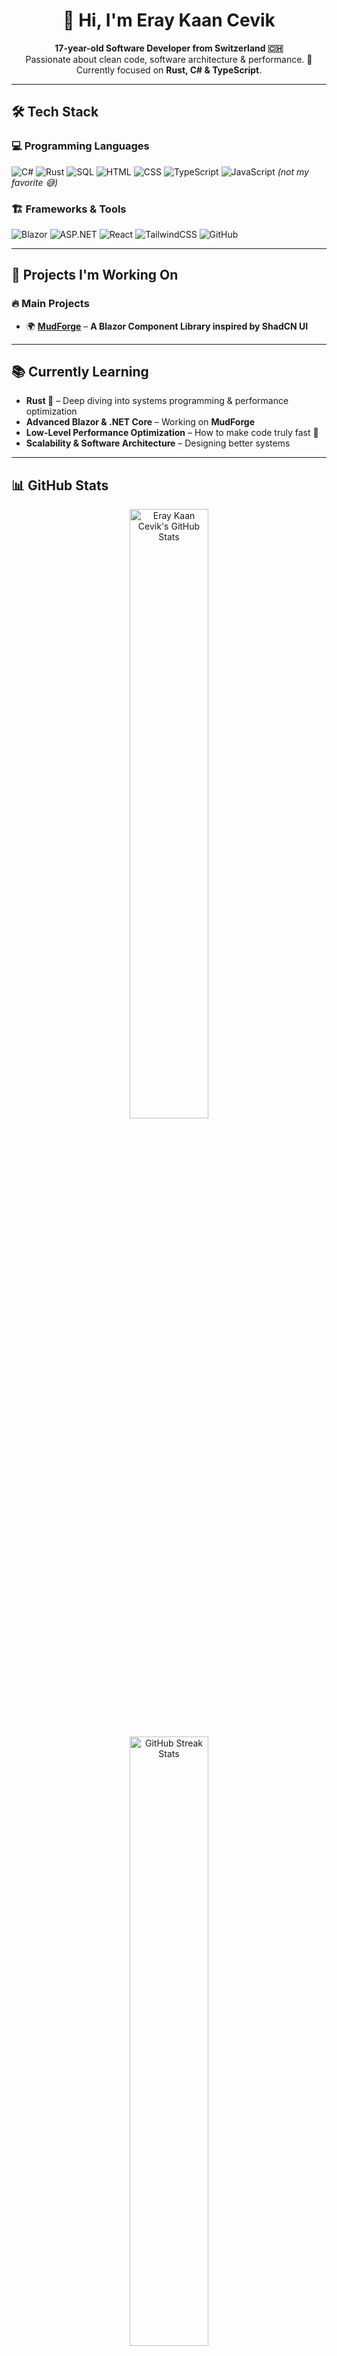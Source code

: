 <h1 align="center">👋 Hi, I'm Eray Kaan Cevik</h1>

<p align="center">
  <b>17-year-old Software Developer from Switzerland 🇨🇭</b>  
  <br>
  Passionate about clean code, software architecture & performance. 🚀  
  Currently focused on <strong>Rust, C# & TypeScript</strong>.  
</p>

---

## 🛠 Tech Stack
### 💻 **Programming Languages**
![C#](https://img.shields.io/badge/C%23-239120?style=for-the-badge&logo=csharp&logoColor=white)
![Rust](https://img.shields.io/badge/Rust-000000?style=for-the-badge&logo=rust&logoColor=white)
![SQL](https://img.shields.io/badge/SQL-4479A1?style=for-the-badge&logo=sqlite&logoColor=white)
![HTML](https://img.shields.io/badge/HTML5-E34F26?style=for-the-badge&logo=html5&logoColor=white)
![CSS](https://img.shields.io/badge/CSS3-1572B6?style=for-the-badge&logo=css3&logoColor=white)
![TypeScript](https://img.shields.io/badge/TypeScript-3178C6?style=for-the-badge&logo=typescript&logoColor=white)
![JavaScript](https://img.shields.io/badge/JavaScript-F7DF1E?style=for-the-badge&logo=javascript&logoColor=black) *(not my favorite 😅)*

### 🏗 **Frameworks & Tools**
![Blazor](https://img.shields.io/badge/Blazor-512BD4?style=for-the-badge&logo=blazor&logoColor=white)
![ASP.NET](https://img.shields.io/badge/ASP.NET-5C2D91?style=for-the-badge&logo=dotnet&logoColor=white)
![React](https://img.shields.io/badge/React-61DAFB?style=for-the-badge&logo=react&logoColor=black)
![TailwindCSS](https://img.shields.io/badge/TailwindCSS-06B6D4?style=for-the-badge&logo=tailwindcss&logoColor=white)
![GitHub](https://img.shields.io/badge/GitHub-181717?style=for-the-badge&logo=github&logoColor=white)

---

## 🚀 Projects I'm Working On
### 🔥 **Main Projects**
- 🌍 [**MudForge**](https://github.com/Eray594/MudForge) – **A Blazor Component Library inspired by ShadCN UI**
---

## 📚 Currently Learning
- **Rust 🦀** – Deep diving into systems programming & performance optimization
- **Advanced Blazor & .NET Core** – Working on **MudForge**
- **Low-Level Performance Optimization** – How to make code truly fast 🚀
- **Scalability & Software Architecture** – Designing better systems

---

## 📊 GitHub Stats
<p align="center">
  <img src="https://github-readme-stats.vercel.app/api?username=Eray594&show_icons=true&theme=radical&count_private=true" alt="Eray Kaan Cevik's GitHub Stats" width="50%">
</p>

<p align="center">
  <img src="https://github-readme-streak-stats.herokuapp.com/?user=Eray594&theme=radical" alt="GitHub Streak Stats" width="50%">
</p>

<p align="center">
  <img src="https://github-readme-stats.vercel.app/api/top-langs/?username=Eray594&theme=radical&langs_count=8&layout=compact" alt="Top Languages" width="50%">
</p>

---

## 📫 Connect with Me
<p align="center">
  <a href="mailto:your.email@example.com">
    <img src="https://img.shields.io/badge/Email-D14836?style=for-the-badge&logo=gmail&logoColor=white">
  </a>
  <a href="https://www.linkedin.com/">
    <img src="https://img.shields.io/badge/LinkedIn-0A66C2?style=for-the-badge&logo=linkedin&logoColor=white">
  </a>
  <a href="https://github.com/Eray594">
    <img src="https://img.shields.io/badge/GitHub-181717?style=for-the-badge&logo=github&logoColor=white">
  </a>
</p>

---

⭐ **Fun Fact:** I love **Rust & C#**, but **JavaScript... not so much 😅**  
